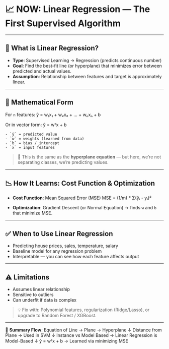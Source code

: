 # 📈 NOW: Linear Regression — The First Supervised Algorithm

---

## 🔢 What is Linear Regression?

- **Type**: Supervised Learning → Regression (predicts continuous number)
- **Goal**: Find the best-fit line (or hyperplane) that minimizes error between predicted and actual values.
- **Assumption**: Relationship between features and target is approximately linear.

---

## 🧠 Mathematical Form

For `n` features: ŷ = w₁x₁ + w₂x₂ + ... + wₙxₙ + b

Or in vector form: ŷ = wᵀx + b

    - `ŷ` = predicted value
    - `w` = weights (learned from data)
    - `b` = bias / intercept
    - `x` = input features

> 📌 This is the same as the **hyperplane equation** — but here, we’re not separating classes, we’re predicting values.

---

## 📉 How It Learns: Cost Function & Optimization

- **Cost Function**: Mean Squared Error (MSE)
  MSE = (1/m) \* Σ(ŷᵢ - yᵢ)²

- **Optimization**: Gradient Descent (or Normal Equation) → finds `w` and `b` that minimize MSE.

---

## ✅ When to Use Linear Regression

- Predicting house prices, sales, temperature, salary
- Baseline model for any regression problem
- Interpretable — you can see how each feature affects output

---

## ⚠️ Limitations

- Assumes linear relationship
- Sensitive to outliers
- Can underfit if data is complex

> 💡 Fix with: Polynomial features, regularization (Ridge/Lasso), or upgrade to Random Forest / XGBoost.

---

📌 **Summary Flow**:
Equation of Line → Plane → Hyperplane
↓
Distance from Plane → Used in SVM
↓
Instance vs Model Based → Linear Regression is Model-Based
↓
ŷ = wᵀx + b → Learned via minimizing MSE
